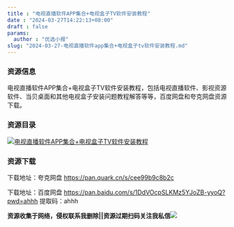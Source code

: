```yaml
---
title : "电视直播软件APP集合+电视盒子TV软件安装教程"
date : "2024-03-27T14:22:13+08:00"
draft : false
params:
  author : "优选小报"
slug: "2024-03-27-电视直播软件app集合+电视盒子tv软件安装教程.md"
---
```


### 资源信息

电视直播软件APP集合+电视盒子TV软件安装教程，包括电视直播软件、影视资源软件、当贝桌面和其他电视盒子安装问题教程解答等等，百度网盘和夸克网盘资源下载。

### 资源目录

[![电视直播软件APP集合+电视盒子TV软件安装教程](//img7-1.zhekoulieshou.com/mmbiz_jpg/iaHBVewvSIbAh08WfIsYfZJWcU4puibpsIVazutKGA4SpdmtvlrQRU1515ZsGSENe8PeFrUV9O7ChcFwnpp5qzsg/0)](//img7-1.zhekoulieshou.com/mmbiz_jpg/iaHBVewvSIbAh08WfIsYfZJWcU4puibpsIVazutKGA4SpdmtvlrQRU1515ZsGSENe8PeFrUV9O7ChcFwnpp5qzsg/0)

### 资源下载

下载地址：夸克网盘 https://pan.quark.cn/s/cee99b9c8b2c

下载地址：百度网盘 https://pan.baidu.com/s/1DdVOcpSLKMz5YJoZB-yyoQ?pwd=ahhh 提取码：ahhh

**资源收集于网络，侵权联系我删除||资源过期扫码关注我私信**![](//img7-1.zhekoulieshou.com/mmbiz_jpg/iaHBVewvSIbAjcr9g6TlCXSfiaDqkbzuEzp207hVzPqT4YGQOAazQ1KNHCeACbia5Lzq4Ckwibe48iar1q7lgVP1o3w/640?wx_fmt=jpeg&from=appmsg)


